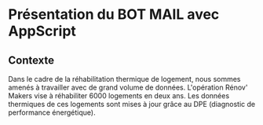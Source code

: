 # Présentation du BOT MAIL avec AppScript
## Contexte
Dans le cadre de la réhabilitation thermique de logement, nous sommes amenés à travailler avec de grand volume de données.
L'opération Rénov' Makers vise à réhabiliter 6000 logements en deux ans. Les données thermiques de ces logements sont mises à jour grâce au DPE (diagnostic de performance énergétique).
